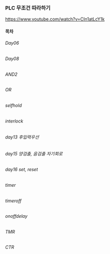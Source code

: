 ### PLC 무조건 따라하기

https://www.youtube.com/watch?v=CIn1atLcY1k

#### 목차

###### Day06
###### Day08
###### AND2
###### OR
###### selfhold
###### interlock
###### day13 후입력우선
###### day15 양검출, 음검출 자기회로
###### day16 set, reset
###### timer
###### timeroff
###### onoffdelay
###### TMR
###### CTR

